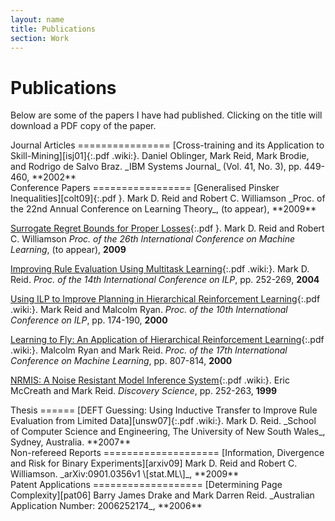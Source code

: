 ```yaml
---
layout: name
title: Publications
section: Work
---
```

Publications
============
Below are some of the papers I have had published. Clicking on the title will
download a PDF copy of the paper.

<div class="section" markdown="1">
Journal Articles
================
[Cross-training and its Application to Skill-Mining][isj01]{:.pdf .wiki:}.
Daniel Oblinger, Mark Reid, Mark Brodie, and Rodrigo de Salvo Braz.
_IBM Systems Journal_ (Vol. 41, No. 3), pp. 449-460, 
**2002**
</div>

<div class="section" markdown="1">
Conference Papers
=================
[Generalised Pinsker Inequalities][colt09]{:.pdf }.
Mark D. Reid and Robert C. Williamson
_Proc. of the 22nd Annual Conference on Learning Theory_, (to appear),
**2009**

[Surrogate Regret Bounds for Proper Losses][icml09]{:.pdf }.
Mark D. Reid and Robert C. Williamson
_Proc. of the 26th International Conference on Machine Learning_, (to appear),
**2009**

[Improving Rule Evaluation Using Multitask Learning][ilp04]{:.pdf .wiki:}.
Mark D. Reid.
_Proc. of the 14th International Conference on ILP_, pp. 252-269,
**2004**

[Using ILP to Improve Planning in Hierarchical Reinforcement Learning][ilp00]{:.pdf .wiki:}.
Mark Reid and Malcolm Ryan.
_Proc. of the 10th International Conference on ILP_, pp. 174-190,
**2000**

[Learning to Fly: An Application of Hierarchical Reinforcement Learning][icml00]{:.pdf .wiki:}.
Malcolm Ryan and Mark Reid.
_Proc. of the 17th International Conference on Machine Learning_, pp. 807-814,
**2000**

[NRMIS: A Noise Resistant Model Inference System][ds99]{:.pdf .wiki:}.
Eric McCreath and Mark Reid.
_Discovery Science_, pp. 252-263,
**1999**
</div>

<div class="section" markdown="1">
Thesis
======
[DEFT Guessing: Using Inductive Transfer to Improve Rule Evaluation from Limited Data][unsw07]{:.pdf .wiki:}. 
Mark D. Reid. 
_School of Computer Science and Engineering, The University of New South Wales_, 
Sydney, Australia. 
**2007**  
</div>

<div class="section" markdown="1">
Non-refereed Reports
====================
[Information, Divergence and Risk for Binary Experiments][arxiv09]
Mark D. Reid and Robert C. Williamson.
_arXiv:0901.0356v1 \[stat.ML\]_,
**2009**
</div>

<div class="section" markdown="1">
Patent Applications
===================
[Determining Page Complexity][pat06]
Barry James Drake and Mark Darren Reid.
_Australian Application Number: 2006252174_,
**2006**
</div>

[colt09]: /files/pubs/colt09.pdf
[icml09]: /files/pubs/icml09.pdf
[unsw07]: /files/pubs/unsw07.pdf
[isj01]: /files/pubs/isj02.pdf
[ilp04]: /files/pubs/ilp04.pdf
[ilp00]: /files/pubs/ilp00.pdf
[icml00]: /files/pubs/icml00.pdf
[ds99]: /files/pubs/ds99.pdf

[pat06]: http://pericles.ipaustralia.gov.au/ols/searching/patsearch/search_section.jsp?sectionCode=DTL&keyNo=2006252174&type=S

[arxiv09]: http://arxiv.org/abs/0901.0356